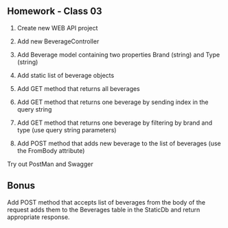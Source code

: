 ## Homework - Class 03

1. Create new WEB API project

2. Add new BeverageController

3. Add Beverage model containing two properties Brand (string) and Type (string)

4. Add static list of beverage objects 

5. Add GET method that returns all beverages

6. Add GET method that returns one beverage by sending index in the query string

7. Add GET method that returns one beverage by filtering by brand and type (use query string parameters)

8. Add POST method that adds new beverage to the list of beverages (use the FromBody attribute)

Try out PostMan and Swagger

## Bonus

Add POST method that accepts list of beverages from the body of the request adds them to the Beverages table in the StaticDb and return appropriate response.
